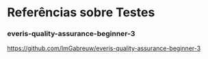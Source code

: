 # Referências sobre Testes

### everis-quality-assurance-beginner-3

https://github.com/ImGabreuw/everis-quality-assurance-beginner-3